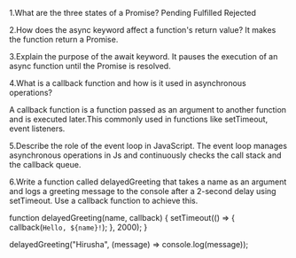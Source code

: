 1.What are the three states of a Promise?
Pending
Fulfilled
Rejected

2.How does the async keyword affect a function's return value?
It makes the function return a Promise.

3.Explain the purpose of the await keyword.
It pauses the execution of an async function until the Promise is resolved.

4.What is a callback function and how is it used in asynchronous operations?

A callback function is a function passed as an argument to another function and is executed later.This commonly used in functions like setTimeout, event listeners.

5.Describe the role of the event loop in JavaScript.
The event loop manages asynchronous operations in Js and continuously checks the call stack and the callback queue.

6.Write a function called delayedGreeting that takes a name as an argument and logs a greeting message to the console after a 2-second delay using setTimeout. Use a callback function to achieve this.

function delayedGreeting(name, callback) {
    setTimeout(() => {
        callback(`Hello, ${name}!`);
    }, 2000);
}

delayedGreeting("Hirusha", (message) => console.log(message));